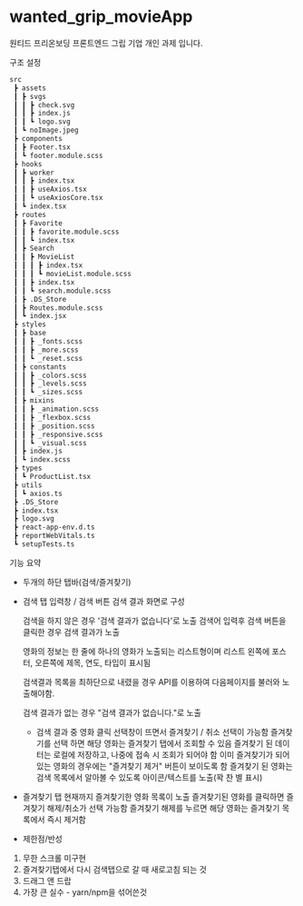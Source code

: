 # wanted_grip_movieApp
원티드 프리온보딩 프론트엔드 그립 기업 개인 과제 입니다.

구조 설정

```bash
src
 ┣ assets
 ┃ ┣ svgs
 ┃ ┃ ┣ check.svg
 ┃ ┃ ┣ index.js
 ┃ ┃ ┗ logo.svg
 ┃ ┗ noImage.jpeg
 ┣ components
 ┃ ┣ Footer.tsx
 ┃ ┗ footer.module.scss
 ┣ hooks
 ┃ ┣ worker
 ┃ ┃ ┣ index.tsx
 ┃ ┃ ┣ useAxios.tsx
 ┃ ┃ ┗ useAxiosCore.tsx
 ┃ ┗ index.tsx
 ┣ routes
 ┃ ┣ Favorite
 ┃ ┃ ┣ favorite.module.scss
 ┃ ┃ ┗ index.tsx
 ┃ ┣ Search
 ┃ ┃ ┣ MovieList
 ┃ ┃ ┃ ┣ index.tsx
 ┃ ┃ ┃ ┗ movieList.module.scss
 ┃ ┃ ┣ index.tsx
 ┃ ┃ ┗ search.module.scss
 ┃ ┣ .DS_Store
 ┃ ┣ Routes.module.scss
 ┃ ┗ index.jsx
 ┣ styles
 ┃ ┣ base
 ┃ ┃ ┣ _fonts.scss
 ┃ ┃ ┣ _more.scss
 ┃ ┃ ┗ _reset.scss
 ┃ ┣ constants
 ┃ ┃ ┣ _colors.scss
 ┃ ┃ ┣ _levels.scss
 ┃ ┃ ┗ _sizes.scss
 ┃ ┣ mixins
 ┃ ┃ ┣ _animation.scss
 ┃ ┃ ┣ _flexbox.scss
 ┃ ┃ ┣ _position.scss
 ┃ ┃ ┣ _responsive.scss
 ┃ ┃ ┗ _visual.scss
 ┃ ┣ index.js
 ┃ ┗ index.scss
 ┣ types
 ┃ ┗ ProductList.tsx
 ┣ utils
 ┃ ┗ axios.ts
 ┣ .DS_Store
 ┣ index.tsx
 ┣ logo.svg
 ┣ react-app-env.d.ts
 ┣ reportWebVitals.ts
 ┗ setupTests.ts
```

기능 요약
- 두개의 하단 탭바(검색/즐겨찾기)

- 검색 탭
  입력창 / 검색 버튼
  검색 결과 화면로 구성

  검색을 하지 않은 경우 '검색 결과가 없습니다'로 노출
  검색어 입력후 검색 버튼을 클릭한 경우 검색 결과가 노출

  영화의 정보는 한 줄에 하나의 영화가 노출되는 리스트형이며
  리스트 왼쪽에 포스터, 오른쪽에 제목, 연도, 타입이 표시됨

  검색결과 목록을 최하단으로 내렸을 경우 API를 이용하여 다음페이지를 불러와 노출해야함.

  검색 결과가 없는 경우 "검색 결과가 없습니다."로 노출

  - 검색 결과 중 영화 클릭
    선택창이 뜨면서 즐겨찾기 / 취소 선택이 가능함
    즐겨찾기를 선택 하면 해당 영화는 즐겨찾기 탭에서 조회할 수 있음
    즐겨찾기 된 데이터는 로컬에 저장하고, 나중에 접속 시 조회가 되어야 함
    이미 즐겨찾기가 되어있는 영화의 경우에는 "즐겨찾기 제거" 버튼이 보이도록 함
    즐겨찾기 된 영화는 검색 목록에서 알아볼 수 있도록 아이콘/텍스트를 노출(꽉 찬 별 표시)

- 즐겨찾기 탭
  현재까지 즐겨찾기한 영화 목록이 노출
  즐겨찾기된 영화를 클릭하면 즐겨찾기 해제/취소가 선택 가능함
  즐겨찾기 해제를 누르면 해당 영화는 즐겨찾기 목록에서 즉시 제거함


- 제한점/반성
 1. 무한 스크롤 미구현
 2. 즐겨찾기탭에서 다시 검색탭으로 갈 때 새로고침 되는 것
 3. 드래그 앤 드랍
 4. 가장 큰 실수 - yarn/npm을 섞어쓴것